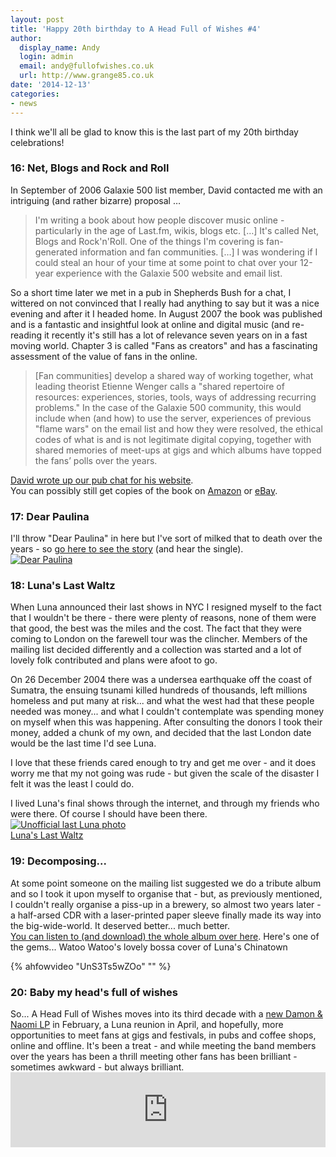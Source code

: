 ```yaml
---
layout: post
title: 'Happy 20th birthday to A Head Full of Wishes #4'
author:
  display_name: Andy
  login: admin
  email: andy@fullofwishes.co.uk
  url: http://www.grange85.co.uk
date: '2014-12-13'
categories:
- news
---
```

<p>I think we'll all be glad to know this is the last part of my 20th birthday celebrations!</p>
<h3>16: Net, Blogs and Rock and Roll</h3>
<p> In September of 2006 Galaxie 500 list member, David contacted me with an intriguing (and rather bizarre) proposal &hellip;</p>
<blockquote><p>I'm writing a book about how people discover music online - particularly in the age of Last.fm, wikis, blogs etc. [&hellip;] It's called Net, Blogs and Rock'n'Roll. One of the things I'm covering is fan-generated information and fan communities. [&hellip;]  I was wondering if I could steal an hour of your time at some point to chat over your 12-year experience with the Galaxie 500 website and email list.</p></blockquote>
<p>So a short time later we met in a pub in Shepherds Bush for a chat, I wittered on not convinced that I really had anything to say but it was a nice evening and after it I headed home. In August 2007 the book was published and is a fantastic and insightful look at online and digital music (and re-reading it recently it's still has a lot of relevance seven years on in a fast moving world. Chapter 3 is called "Fans as creators" and has a fascinating assessment of the value of fans in the online.</p>
<blockquote><p>[Fan communities] develop a shared way of working together, what leading theorist Etienne Wenger calls a "shared repertoire of resources: experiences, stories, tools, ways of addressing recurring problems." In the case of the Galaxie 500 community, this would include when (and how) to use the server, experiences of previous "flame wars" on the email list and how they were resolved, the ethical codes of what is and is not legitimate digital copying, together with shared memories of meet-ups at gigs and which albums have topped the fans’ polls over the years.</p></blockquote>
<p><a href="http://www.netblogsrocknroll.com/2007/08/fan-communities.html">David wrote up our pub chat for his website</a>.<br />
You can possibly still get copies of the book on <a href="http://www.amazon.com/gp/offer-listing/1857883985/">Amazon</a> or <a href="http://www.ebay.com/sch/items/?_nkw=nets+blogs+and+rock+and+roll&_sacat=&_ex_kw=&_mPrRngCbx=1&_udlo=&_udhi=&_sop=12&_fpos=&_fspt=1&_sadis=&LH_CAds=&clk_rvr_id=748121031253">eBay</a>.</p>
<h3>17: Dear Paulina</h3>
<p> I'll throw "Dear Paulina" in here but I've sort of milked that to death over the years - so <a href="/2009/07/11/mp3-lost-tracks-6-luna-dear-paulina/">go here to see the story</a> (and hear the single).<br />
<a href="https://www.flickr.com/photos/grange85/3710107636" title="Dear Paulina by Andy Aldridge, on Flickr"><img src="https://farm4.staticflickr.com/3455/3710107636_754218dbe6_z.jpg" alt="Dear Paulina"></a></p>
<h3>18: Luna's Last Waltz</h3>
<p> When Luna announced their last shows in NYC I resigned myself to the fact that I wouldn't be there - there were plenty of reasons, none of them were that good, the best was the miles and the cost. The fact that they were coming to London on the farewell tour was the clincher. Members of the mailing list decided differently and a collection was started and a lot of lovely folk contributed and plans were afoot to go.</p>
<p>On 26 December 2004 there was a undersea earthquake off the coast of Sumatra, the ensuing tsunami killed hundreds of thousands, left millions homeless and put many at risk... and what the west had that these people needed was money... and what I couldn't contemplate was spending money on myself when this was happening. After consulting the donors I took their money, added a chunk of my own, and decided that the last London date would be the last time I'd see Luna.</p>
<p>I love that these friends cared enough to try and get me over - and it does worry me that my not going was rude - but given the scale of the disaster I felt it was the least I could do.</p>
<p>I lived Luna's final shows through the internet, and through my friends who were there. Of course I should have been there.<br />
<a href="https://www.flickr.com/photos/g-rock/1308355573" title="Unofficial last Luna photo by Greg Chow, on Flickr"><img class="aligncenter" src="https://farm2.staticflickr.com/1373/1308355573_caf7124729_z.jpg" alt="Unofficial last Luna photo"></a><br />
<a href="http://lunaslastwaltz.blogspot.co.uk">Luna's Last Waltz</a></p>
<h3>19: Decomposing...</h3>
<p> At some point someone on the mailing list suggested we do a tribute album and so I took it upon myself to organise that - but, as previously mentioned, I couldn't really organise a piss-up in a brewery, so almost two years later - a half-arsed CDR with a laser-printed paper sleeve finally made its way into the big-wide-world. It deserved better... much better.<br />
<a href="https://static.fullofwishes.co.uk/galaxie_list_tribute/">You can listen to (and download) the whole album over here</a>. Here's one of the gems... Watoo Watoo's lovely bossa cover of Luna's Chinatown<br />

{% ahfowvideo "UnS3Ts5wZOo" "" %}

<h3>20: Baby my head's full of wishes</h3>
<p> So... A Head Full of Wishes moves into its third decade with a <a href="/2014/11/23/new-damon-naomi-album-fortune-february/">new Damon & Naomi LP</a> in February, a Luna reunion in April, and hopefully, more opportunities to meet fans at gigs and festivals, in pubs and coffee shops, online and offline. It's been a treat - and while meeting the band members over the years has been a thrill meeting other fans has been brilliant - sometimes awkward - but always brilliant.<br />
<iframe style="border: 0; width: 100%; height: 120px;" src="https://bandcamp.com/EmbeddedPlayer/album=3830882259/size=large/bgcol=ffffff/linkcol=0687f5/tracklist=false/artwork=small/track=3574432626/transparent=true/" seamless><a href="http://galaxie500.bandcamp.com/album/today">Today by Galaxie 500</a></iframe></p>
